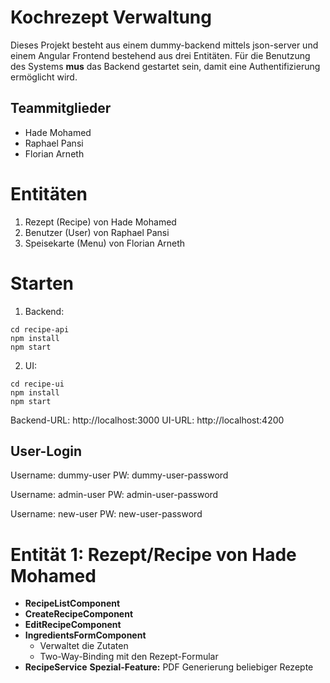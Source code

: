 # Kochrezept Verwaltung
Dieses Projekt besteht aus einem dummy-backend mittels json-server und einem Angular Frontend bestehend aus drei Entitäten. Für die Benutzung des Systems **mus** das Backend gestartet sein, damit eine Authentifizierung ermöglicht wird.

## Teammitglieder
* Hade Mohamed
* Raphael Pansi
* Florian Arneth

# Entitäten
1. Rezept (Recipe) von Hade Mohamed
2. Benutzer (User) von Raphael Pansi
3. Speisekarte (Menu) von Florian Arneth

# Starten
1. Backend:
```shell
cd recipe-api
npm install
npm start
```
2. UI:
```shell
cd recipe-ui
npm install
npm start
```

Backend-URL: http://localhost:3000
UI-URL: http://localhost:4200
## User-Login
Username: dummy-user
PW: dummy-user-password

Username: admin-user
PW: admin-user-password

Username: new-user
PW: new-user-password

# Entität 1: Rezept/Recipe von Hade Mohamed
* **RecipeListComponent**
* **CreateRecipeComponent**
* **EditRecipeComponent**
* **IngredientsFormComponent**
    * Verwaltet die Zutaten
    * Two-Way-Binding mit den Rezept-Formular
* **RecipeService**
**Spezial-Feature:** PDF Generierung beliebiger Rezepte

